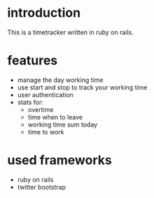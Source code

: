 # introduction
This is a timetracker written in ruby on rails.

# features
* manage the day working time
* use start and stop to track your working time
* user authentication
* stats for:
	* overtime
	* time when to leave
	* working time sum today
	* time to work

# used frameworks
* ruby on rails
* twitter bootstrap

